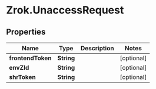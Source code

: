 # Zrok.UnaccessRequest

## Properties

Name | Type | Description | Notes
------------ | ------------- | ------------- | -------------
**frontendToken** | **String** |  | [optional] 
**envZId** | **String** |  | [optional] 
**shrToken** | **String** |  | [optional] 


